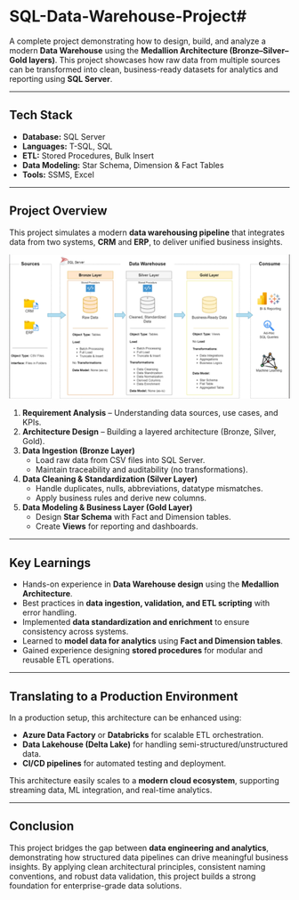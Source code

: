 # SQL-Data-Warehouse-Project# 

A complete project demonstrating how to design, build, and analyze a modern **Data Warehouse** using the **Medallion Architecture (Bronze–Silver–Gold layers)**. This project showcases how raw data from multiple sources can be transformed into clean, business-ready datasets for analytics and reporting using **SQL Server**.

---

## Tech Stack

- **Database:** SQL Server  
- **Languages:** T-SQL, SQL  
- **ETL:** Stored Procedures, Bulk Insert  
- **Data Modeling:** Star Schema, Dimension & Fact Tables  
- **Tools:** SSMS, Excel  

---

## Project Overview

This project simulates a modern **data warehousing pipeline** that integrates data from two systems, **CRM** and **ERP**, to deliver unified business insights.  

![Data Architecture](./architecture.png)

1. **Requirement Analysis** – Understanding data sources, use cases, and KPIs.  
2. **Architecture Design** – Building a layered architecture (Bronze, Silver, Gold).  
3. **Data Ingestion (Bronze Layer)**  
   - Load raw data from CSV files into SQL Server.  
   - Maintain traceability and auditability (no transformations).  
4. **Data Cleaning & Standardization (Silver Layer)**  
   - Handle duplicates, nulls, abbreviations, datatype mismatches.  
   - Apply business rules and derive new columns.  
5. **Data Modeling & Business Layer (Gold Layer)**  
   - Design **Star Schema** with Fact and Dimension tables.  
   - Create **Views** for reporting and dashboards.  

---

## Key Learnings

- Hands-on experience in **Data Warehouse design** using the **Medallion Architecture**.  
- Best practices in **data ingestion, validation, and ETL scripting** with error handling.  
- Implemented **data standardization and enrichment** to ensure consistency across systems.  
- Learned to **model data for analytics** using **Fact and Dimension tables**.  
- Gained experience designing **stored procedures** for modular and reusable ETL operations.  

---

## Translating to a Production Environment

In a production setup, this architecture can be enhanced using:  
- **Azure Data Factory** or **Databricks** for scalable ETL orchestration.  
- **Data Lakehouse (Delta Lake)** for handling semi-structured/unstructured data.  
- **CI/CD pipelines** for automated testing and deployment.  

This architecture easily scales to a **modern cloud ecosystem**, supporting streaming data, ML integration, and real-time analytics.

---

## Conclusion

This project bridges the gap between **data engineering and analytics**, demonstrating how structured data pipelines can drive meaningful business insights. By applying clean architectural principles, consistent naming conventions, and robust data validation, this project builds a strong foundation for enterprise-grade data solutions.

